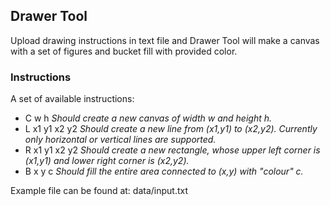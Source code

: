 ## Drawer Tool

Upload drawing instructions in text file and Drawer Tool will make a canvas with a set of figures and bucket fill
with provided color.

### Instructions

A set of available instructions:

- C w h *Should create a new canvas of width w and height h.*
- L x1 y1 x2 y2 *Should create a new line from (x1,y1) to (x2,y2). Currently only horizontal or vertical lines are supported.*
- R x1 y1 x2 y2 *Should create a new rectangle, whose upper left corner is (x1,y1) and lower right corner is (x2,y2).*
- B x y c *Should fill the entire area connected to (x,y) with "colour" c.*

Example file can be found at: data/input.txt

